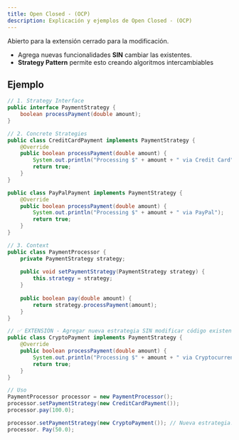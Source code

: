 ```yaml
---
title: Open Closed ‐ (OCP)
description: Explicación y ejemplos de Open Closed ‐ (OCP)
---
```


Abierto para la extensión cerrado para la modificación.
- Agrega nuevas funcionalidades **SIN** cambiar las existentes.
- **Strategy Pattern** permite esto creando algoritmos intercambiables
## Ejemplo
```java title="Estructura Base"
// 1. Strategy Interface
public interface PaymentStrategy {
    boolean processPayment(double amount);
}

// 2. Concrete Strategies
public class CreditCardPayment implements PaymentStrategy {
    @Override
    public boolean processPayment(double amount) {
        System.out.println("Processing $" + amount + " via Credit Card");
        return true;
    }
}

public class PayPalPayment implements PaymentStrategy {
    @Override
    public boolean processPayment(double amount) {
        System.out.println("Processing $" + amount + " via PayPal");
        return true;
    }
}

// 3. Context
public class PaymentProcessor {
    private PaymentStrategy strategy;
    
    public void setPaymentStrategy(PaymentStrategy strategy) {
        this.strategy = strategy;
    }
    
    public boolean pay(double amount) {
        return strategy.processPayment(amount);
    }
}
```

```java title="Aplicación de Open/Closed"
// ✅ EXTENSIÓN - Agregar nueva estrategia SIN modificar código existente
public class CryptoPayment implements PaymentStrategy {
    @Override
    public boolean processPayment(double amount) {
        System.out.println("Processing $" + amount + " via Cryptocurrency");
        return true;
    }
}

// Uso
PaymentProcessor processor = new PaymentProcessor();
processor.setPaymentStrategy(new CreditCardPayment());
processor.pay(100.0);

processor.setPaymentStrategy(new CryptoPayment()); // Nueva estrategia!
processor. Pay(50.0);
```